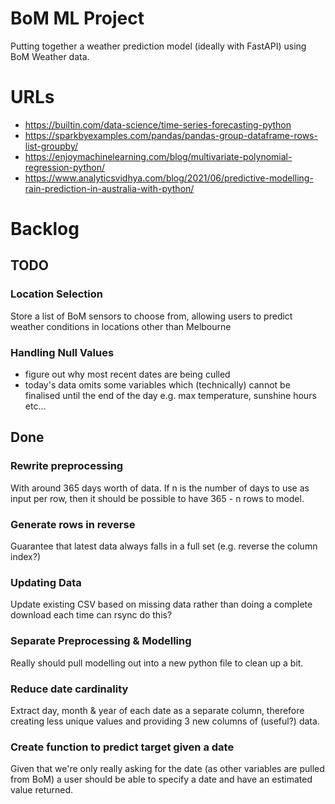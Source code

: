 # BoM ML Project
Putting together a weather prediction model (ideally with FastAPI) using BoM Weather data.

# URLs
- https://builtin.com/data-science/time-series-forecasting-python
- https://sparkbyexamples.com/pandas/pandas-group-dataframe-rows-list-groupby/
- https://enjoymachinelearning.com/blog/multivariate-polynomial-regression-python/
- https://www.analyticsvidhya.com/blog/2021/06/predictive-modelling-rain-prediction-in-australia-with-python/


# Backlog
## TODO
### Location Selection
Store a list of BoM sensors to choose from, allowing users to predict weather conditions in locations other than Melbourne

### Handling Null Values
- figure out why most recent dates are being culled
- today's data omits some variables which (technically) cannot be finalised until the end of the day e.g. max temperature, sunshine hours etc...


## Done
### Rewrite preprocessing
With around 365 days worth of data. If n is the number of days to use as input per row, then it should be possible to have 365 - n rows to model.

### Generate rows in reverse
Guarantee that latest data always falls in a full set (e.g. reverse the column index?)

### Updating Data
Update existing CSV based on missing data rather than doing a complete download each time can rsync do this?

### Separate Preprocessing & Modelling
Really should pull modelling out into a new python file to clean up a bit.

### Reduce date cardinality
Extract day, month & year of each date as a separate column, therefore creating less unique values and providing 3 new columns of (useful?) data.

### Create function to predict target given a date
Given that we're only really asking for the date (as other variables are pulled from BoM) a user should be able to specify a date and have an estimated value returned.